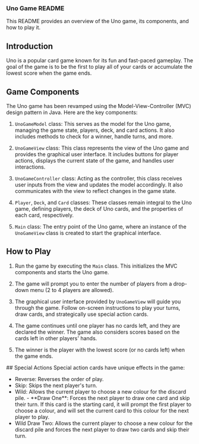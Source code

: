 ### Uno Game README

This README provides an overview of the Uno game, its components, and
how to play it.

## Introduction 
Uno is a popular card game known for its fun and
fast-paced gameplay. The goal of the game is to be the first to play all
of your cards or accumulate the lowest score when the game ends.

## Game Components 
The Uno game has been revamped using the
Model-View-Controller (MVC) design pattern in Java. Here are the key
components:

1. `UnoGameModel` class: This serves as the model for the Uno game,
managing the game state, players, deck, and card actions. It also
includes methods to check for a winner, handle turns, and more.

2. `UnoGameView` class: This class represents the view of the Uno
game and provides the graphical user interface. It includes buttons for
player actions, displays the current state of the game, and handles user
interactions.

3. `UnoGameController` class: Acting as the controller, this class
receives user inputs from the view and updates the model accordingly. It
also communicates with the view to reflect changes in the game state.

4. `Player`, `Deck`, and `Card` classes: These classes remain
integral to the Uno game, defining players, the deck of Uno cards, and
the properties of each card, respectively.

5. `Main` class: The entry point of the Uno game, where an instance
of the `UnoGameView` class is created to start the graphical
interface.

## How to Play 
1. Run the game by executing the `Main` class. This
initializes the MVC components and starts the Uno game.

2. The game will prompt you to enter the number of players from a drop-down menu (2 to 4 players are allowed).

3. The graphical user interface provided by `UnoGameView` will guide
you through the game. Follow on-screen instructions to play your turns,
draw cards, and strategically use special action cards.

4. The game continues until one player has no cards left, and they are
declared the winner. The game also considers scores based on the cards
left in other players' hands.

5. The winner is the player with the lowest score (or no cards left)
when the game ends.

\## Special Actions Special action cards have unique effects in the
game: 
- Reverse: Reverses the order of play. 
- Skip: Skips the next player\'s turn. 
- Wild: Allows the current player to choose a new colour for the discard pile. - \*\*Draw One\*\*: Forces
the next player to draw one card and skip their turn. If this card is
the starting card, it will prompt the first player to choose a colour,
and will set the current card to this colour for the next player to
play. 
- Wild Draw Two: Allows the current player to choose a new
colour for the discard pile and forces the next player to draw two cards
and skip their turn.